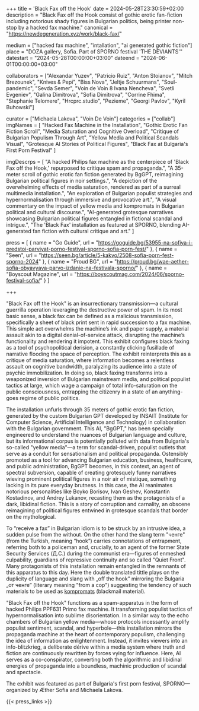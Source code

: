 +++
title = 'Black Fax off the Hook'
date = 2024-05-28T23:30:59+02:00
description = "Black Fax off the Hook consist of gothic erotic fan-fiction including notorious shady figures in Bulgarian politics, being printer non-stop by a hacked fax machine."
canonical = "https://newdegeneration.xyz/work/black-fax/"

medium = ["hacked fax machine", "intallation", "ai generated gothic fiction"]
place = "DOZA gallery, Sofia. Part of SPORNO festival 'THE DEVIANTS'"
datestart = "2024-05-28T00:00:00+03:00"
dateend = "2024-06-01T00:00:00+03:00"

collaborators = ["Alexandar Yuzev", "Patricio Ruiz", "Anton Stoianov", "Mitch Brezounek", "Knives & Pepi", "Biss Nova", "Jeltje Schuurmans", "Soul-pandemic", "Sevda Semer", "Voin de Voin 8 Ivana Nencheva", "Svetli Evgeniev", "Galina Dimitrova", "Sofia Dimitrova", "Corrine Fhima", "Stephanie Telomere", "Hrcprc.studio", "Pezieme", "Georgi Pavlov", "Kyril Buhowski"]

curator = ["Michaela Lakova", "Voin De Voin"]
categories = ["collab"]
imgNames = [
    "Hacked Fax Machine in the Installation",
    "Gothic Erotic Fan Fiction Scroll",
    "Media Saturation and Cognitive Overload",
    "Critique of Bulgarian Populism Through Art",
    "Yellow Media and Political Scandals Visual",
    "Grotesque AI Stories of Political Figures",
    "Black Fax at Bulgaria's First Porn Festival"
]

imgDescrps = [
    "A hacked Philips fax machine as the centerpiece of 'Black Fax off the Hook,' repurposed to critique spam and propaganda.",
    "A 35-meter scroll of gothic erotic fan fiction generated by BgGPT, reimagining Bulgarian political figures in noir settings.",
    "A depiction of the overwhelming effects of media saturation, rendered as part of a surreal multimedia installation.",
    "An exploration of Bulgarian populist strategies and hypernormalisation through immersive and provocative art.",
    "A visual commentary on the impact of yellow media and kompromats in Bulgarian political and cultural discourse.",
    "AI-generated grotesque narratives showcasing Bulgarian political figures entangled in fictional scandal and intrigue.",
    "The 'Black Fax' installation as featured at SPORNO, blending AI-generated fan fiction with cultural critique and art."
]

press = [
  { name = "Go Guide", url = "https://goguide.bg/53955-na-sofiya-i-predstoi-parviyat-porno-festival-sporno-sofia-porn-fest/" },
  { name = "Seen", url = "https://seen.bg/article/5-kakvo/2508-sofia-porn-fest-sporno-2024" },
  { name = "Proud BG", url = "https://proud.bg/wae-aether-sofia-obyavyava-parvo-izdanie-na-festivala-sporno/" },
  { name = "Boyscout Magazine", url = "https://boyscoutmag.com/2024/06/sporno-festival-sofia/" }
]

+++

"Black Fax off the Hook" is an insurrectionary transmission—a cultural guerrilla operation leveraging the destructive power of spam. In its most basic sense, a black fax can be defined as a malicious transmission, specifically a sheet of black print sent in rapid succession to a fax machine. This simple act overwhelms the machine’s ink and paper supply, a material assault akin to a digital denial-of-service attack, disrupting the machine’s functionality and rendering it impotent. This exhibit configures black faxing as a tool of psychopolitical derision, a constantly clicking fusillade of narrative flooding the space of perception. The exhibit reinterprets this as a critique of media saturation, where information becomes a relentless assault on cognitive bandwidth, paralyzing its audience into a state of psychic immobilization. In doing so, black faxing transforms into a weaponized inversion of Bulgarian mainstream media, and political populist tactics at large, which wage a campaign of total info-saturation on the public consciousness, entrapping the citizenry in a state of an anything-goes regime of public politics.

The installation unfurls through 35 meters of gothic erotic fan fiction, generated by the custom Bulgarian GPT developed by INSAIT (Institute for Computer Science, Artificial Intelligence and Technology) in collaboration with the Bulgarian government. This AI, "BgGPT," has been specially engineered to understand the nuances of Bulgarian language and culture, but its informational corpus is potentially polluted with data from Bulgaria's so-called "yellow media"—a term for scandal-driven, populist outlets that serve as a conduit for sensationalism and political propaganda. Ostensibly promoted as a tool for advancing Bulgarian education, business, healthcare, and public administration, BgGPT becomes, in this context, an agent of spectral subversion, capable of creating grotesquely funny narratives wieving prominent political figures in a noir air of mistique, something lacking in its pure everyday brutness. In this case, the AI reanimates notorious personalities like Boyko Borisov, Ivan Geshev, Konstantin Kostadinov, and Andrey Lukanov, recasting them as the protagonists of a dark, libidinal fiction. This is a story of corruption and carnality, an obscene reimagining of political figures entwined in grotesque scandals that border on the mythological.

To “receive a fax” in Bulgarian idiom is to be struck by an intrusive idea, a sudden pulse from the without. On the other hand the slang term "ченге" (from the Turkish, meaning “hook”) carries connotations of entrapment, referring both to a policeman and, crucially, to an agent of the former State Security Services (Д.С.) during the communist era—figures of enmeshed culpability, guardians of repressive continuity and so called "Quiet Front". Many protagonists of this installation remain entangled in the remnants of this apparatus to this day. Here the double translated tittle plays on the duplicity of language and slang with „off the hook” mirroring the Bulgaria „от ченге” (literary meaning "from a cop") suggesting the tendency of such materials to be used as [kompromats](https://en.wikipedia.org/wiki/Kompromat) (blackmail material).

"Black Fax off the Hook" functions as a spam-apparatus in the form of hacked Philips PPF631 Primo fax machine. It transforming populist tactics of hypernormalisation into sublime disorientation. In a similar way to the echo chambers of Bulgarian yellow media—whose protocols incessantly amplify populist sentiment, scandal, and hyperbole—this installation mirrors the propaganda machine at the heart of contemporary populism, challenging the idea of information as enlightenment. Instead, it invites viewers into an info-blitzkrieg, a deliberate dérive within a media system where truth and fiction are continuously rewritten by forces vying for influence. Here, AI serves as a co-conspirator, converting both the algorithmic and libidinal energies of propaganda into a boundless, machinic production of scandal and spectacle.

The exhibit was featured as part of Bulgaria's first porn festival, SPORNO—organized by Æther Sofia and Michaela Lakova.

{{< press_links >}}